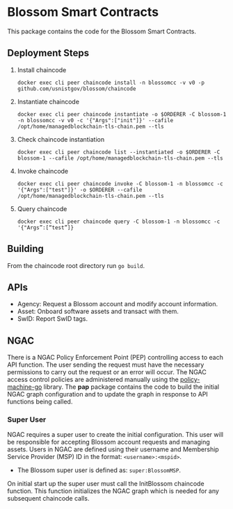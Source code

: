 # Blossom Smart Contracts
This package contains the code for the Blossom Smart Contracts.

## Deployment Steps
1. Install chaincode
   
   ```
   docker exec cli peer chaincode install -n blossomcc -v v0 -p github.com/usnistgov/blossom/chaincode
   ```

2. Instantiate chaincode
   
   ```
   docker exec cli peer chaincode instantiate -o $ORDERER -C blossom-1 -n blossomcc -v v0 -c '{"Args":["init"]}' --cafile /opt/home/managedblockchain-tls-chain.pem --tls
   ```

3. Check chaincode instantiation

   ```
   docker exec cli peer chaincode list --instantiated -o $ORDERER -C blossom-1 --cafile /opt/home/managedblockchain-tls-chain.pem --tls
   ```

4. Invoke chaincode

   ```
   docker exec cli peer chaincode invoke -C blossom-1 -n blossomcc -c  '{"Args":["test"]}' -o $ORDERER --cafile /opt/home/managedblockchain-tls-chain.pem --tls
   ```

5. Query chaincode

   ```
   docker exec cli peer chaincode query -C blossom-1 -n blossomcc -c '{"Args”:[“test”]}
   ```
   
## Building
From the chaincode root directory run `go build`.

## APIs

  - Agency: Request a Blossom account and modify account information.
  - Asset: Onboard software assets and transact with them.
  - SwID: Report SwID tags.

## NGAC
There is a NGAC Policy Enforcement Point (PEP) controlling access to each API function.  The user sending the request must
have the necessary permissions to carry out the request or an error will occur. The NGAC access control policies are 
administered manually using the [policy-machine-go](https://github.com/PM-Master/policy-machine-go) library.
The **pap** package contains the code to build the initial NGAC graph configuration and to update the graph in response 
to API functions being called.

### Super User
NGAC requires a super user to create the initial configuration. This user will be responsible for accepting Blossom account 
requests and managing assets. Users in NGAC are defined using their username and Membership Service Provider (MSP) ID in the format:
`<username>:<mspid>`.  

- The Blossom super user is defined as: `super:BlossomMSP`.

On initial start up the super user must call the InitBlossom chaincode function.  This function initializes the NGAC graph
which is needed for any subsequent chaincode calls.
